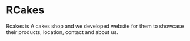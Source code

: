 # RCakes
Rcakes is A cakes shop and we developed website for them to showcase their products, location, contact and about us.
